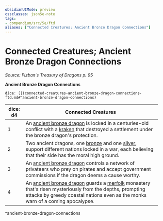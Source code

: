 ```yaml
---
obsidianUIMode: preview
cssclasses: json5e-note
tags:
- compendium/src/5e/ftd
aliases: ["Connected Creatures; Ancient Bronze Dragon Connections"]
---
```

# Connected Creatures; Ancient Bronze Dragon Connections
*Source: Fizban's Treasury of Dragons p. 95* 

**Ancient Bronze Dragon Connections**

`dice: [](connected-creatures-ancient-bronze-dragon-connections-ftd.md#^ancient-bronze-dragon-connections)`

| dice: d4 | Connected Creatures |
|----------|---------------------|
| 1 | An [ancient bronze dragon](Mechanics/bestiary/dragon/ancient-bronze-dragon.md) is locked in a centuries-old conflict with a [kraken](Mechanics/bestiary/monstrosity/kraken.md) that destroyed a settlement under the bronze dragon's protection. |
| 2 | Two ancient dragons, one [bronze](Mechanics/bestiary/dragon/ancient-bronze-dragon.md) and one [silver](Mechanics/bestiary/dragon/ancient-silver-dragon.md), support different nations locked in a war, each believing that their side has the moral high ground. |
| 3 | An [ancient bronze dragon](Mechanics/bestiary/dragon/ancient-bronze-dragon.md) controls a network of privateers who prey on pirates and accept government commissions if the dragon deems a cause worthy. |
| 4 | An [ancient bronze dragon](Mechanics/bestiary/dragon/ancient-bronze-dragon.md) guards a [merfolk](Mechanics/bestiary/humanoid/merfolk.md) monastery that's risen mysteriously from the depths, prompting attacks by greedy coastal nations even as the monks warn of a coming apocalypse. |
^ancient-bronze-dragon-connections